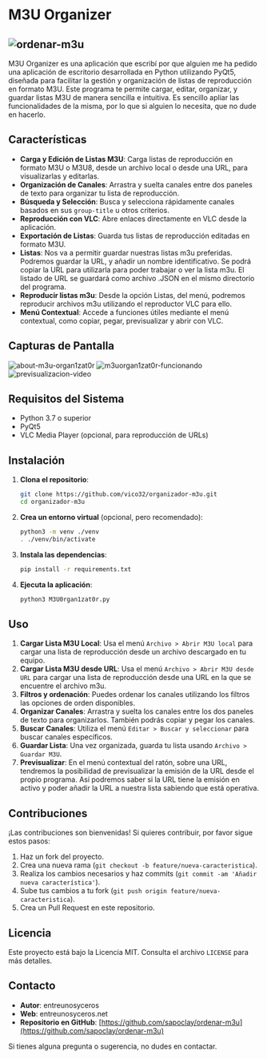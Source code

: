 # M3U Organizer

![ordenar-m3u](https://github.com/user-attachments/assets/115f63ed-0579-4074-a681-f18a05f8ead8)
---
M3U Organizer es una aplicación que escribí por que alguien me ha pedido una aplicación de escritorio desarrollada en Python utilizando PyQt5, diseñada para facilitar la gestión y organización de listas de reproducción en formato M3U. Este programa te permite cargar, editar, organizar, y guardar listas M3U de manera sencilla e intuitiva. Es sencillo apliar las funcionalidades de la misma, por lo que si alguien lo necesita, que no dude en hacerlo.

## Características
 
- **Carga y Edición de Listas M3U**: Carga listas de reproducción en formato M3U o M3U8, desde un archivo local o desde una URL, para visualizarlas y editarlas.
- **Organización de Canales**: Arrastra y suelta canales entre dos paneles de texto para organizar tu lista de reproducción.
- **Búsqueda y Selección**: Busca y selecciona rápidamente canales basados en sus `group-title` u otros criterios.
- **Reproducción con VLC**: Abre enlaces directamente en VLC desde la aplicación.
- **Exportación de Listas**: Guarda tus listas de reproducción editadas en formato M3U.
- **Listas**: Nos va a permitir guardar nuestras listas m3u preferidas. Podremos guardar la URL, y añadir un nombre identificativo. Se podrá copiar la URL para utilizarla para poder trabajar o ver la lista m3u. El listado de URL se guardará como archivo .JSON en el mismo directorio del programa.
- **Reproducir listas m3u**: Desde la opción Listas, del menú, podremos reproducir archivos m3u utilizando el reproductor VLC para ello.
- **Menú Contextual**: Accede a funciones útiles mediante el menú contextual, como copiar, pegar, previsualizar y abrir con VLC.

## Capturas de Pantalla

![about-m3u-organ1zat0r](https://github.com/user-attachments/assets/4a926b38-134f-4cd5-ab36-08ac7cd63ae5)
![m3uorgan1zat0r-funcionando](https://github.com/user-attachments/assets/b3ee8e82-1a42-46be-afcf-ecaae940a176)
![previsualizacion-video](https://github.com/user-attachments/assets/6a4a5003-81ab-41c2-86bf-ff9cfd20fa81)

## Requisitos del Sistema

- Python 3.7 o superior
- PyQt5
- VLC Media Player (opcional, para reproducción de URLs)

## Instalación

1. **Clona el repositorio**:
    ```bash
    git clone https://github.com/vico32/organizador-m3u.git
    cd organizador-m3u
    ```

2. **Crea un entorno virtual** (opcional, pero recomendado):
    ```bash
    python3 -m venv ./venv
    . ./venv/bin/activate
    ```

3. **Instala las dependencias**:
    ```bash
    pip install -r requirements.txt
    ```

4. **Ejecuta la aplicación**:
    ```bash
    python3 M3U0rgan1zat0r.py
    ```

## Uso

1. **Cargar Lista M3U Local**: Usa el menú `Archivo > Abrir M3U local` para cargar una lista de reproducción desde un archivo descargado en tu equipo.
2. **Cargar Lista M3U desde URL**: Usa el menú `Archivo > Abrir M3U desde URL` para cargar una lista de reproducción desde una URL en la que se encuentre el archivo m3u.
3. **Filtros y ordenación**: Puedes ordenar los canales utilizando los filtros las opciones de orden disponibles.
4. **Organizar Canales**: Arrastra y suelta los canales entre los dos paneles de texto para organizarlos. También podrás copiar y pegar los canales.
5. **Buscar Canales**: Utiliza el menú `Editar > Buscar y seleccionar` para buscar canales específicos.
6. **Guardar Lista**: Una vez organizada, guarda tu lista usando `Archivo > Guardar M3U`.
7. **Previsualizar**: En el menú contextual del ratón, sobre una URL, tendremos la posibilidad de previsualizar la emisión de la URL desde el propio programa. Así podremos saber si la URL tiene la emisión en activo y poder añadir la URL a nuestra lista sabiendo que está operativa.

## Contribuciones

¡Las contribuciones son bienvenidas! Si quieres contribuir, por favor sigue estos pasos:

1. Haz un fork del proyecto.
2. Crea una nueva rama (`git checkout -b feature/nueva-caracteristica`).
3. Realiza los cambios necesarios y haz commits (`git commit -am 'Añadir nueva característica'`).
4. Sube tus cambios a tu fork (`git push origin feature/nueva-caracteristica`).
5. Crea un Pull Request en este repositorio.

## Licencia

Este proyecto está bajo la Licencia MIT. Consulta el archivo `LICENSE` para más detalles.

## Contacto

- **Autor**: entreunosyceros
- **Web**: entreunosyceros.net
- **Repositorio en GitHub**: [https://github.com/sapoclay/ordenar-m3u](https://github.com/sapoclay/ordenar-m3u)

Si tienes alguna pregunta o sugerencia, no dudes en contactar.
